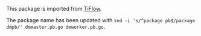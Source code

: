 This package is imported from [TiFlow](https://github.com/pingcap/tiflow/tree/master/dm/pb).

The package name has been updated with `sed -i 's/^package pb$/package dmpb/' dmmaster.pb.go dmworker.pb.go`.
